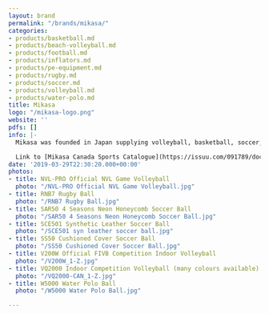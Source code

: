 ```yaml
---
layout: brand
permalink: "/brands/mikasa/"
categories:
- products/basketball.md
- products/beach-volleyball.md
- products/football.md
- products/inflators.md
- products/pe-equipment.md
- products/rugby.md
- products/soccer.md
- products/volleyball.md
- products/water-polo.md
title: Mikasa
logo: "/mikasa-logo.png"
website: ''
pdfs: []
info: |-
  Mikasa was founded in Japan supplying volleyball, basketball, soccer, rugby and water polo balls.

  Link to [Mikasa Canada Sports Catalogue](https://issuu.com/091789/docs/2020_mikasacatalog)
date: '2019-03-29T22:30:20.000+00:00'
photos:
- title: NVL-PRO Official NVL Game Volleyball
  photo: "/NVL-PRO Official NVL Game Volleyball.jpg"
- title: RNB7 Rugby Ball
  photo: "/RNB7 Rugby Ball.jpg"
- title: SAR50 4 Seasons Neon Honeycomb Soccer Ball
  photo: "/SAR50 4 Seasons Neon Honeycomb Soccer Ball.jpg"
- title: SCE501 Synthetic Leather Soccer Ball
  photo: "/SCE501 syn leather soccer ball.jpg"
- title: SS50 Cushioned Cover Soccer Ball
  photo: "/SS50 Cushioned Cover Soccer Ball.jpg"
- title: V200W Official FIVB Competition Indoor Volleyball
  photo: "/V200W_1-Z.jpg"
- title: VQ2000 Indoor Competition Volleyball (many colours available)
  photo: "/VQ2000-CAN_1-Z.jpg"
- title: W5000 Water Polo Ball
  photo: "/W5000 Water Polo Ball.jpg"

---
```

